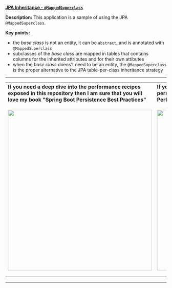 **[JPA Inheritance - `@MappedSuperclass`](https://github.com/AnghelLeonard/Hibernate-SpringBoot/tree/master/HibernateSpringBootMappedSuperclass)**

**Description:** This application is a sample of using the JPA `@MappedSuperclass`.

**Key points:**
- the *base class* is not an entity, it can be `abstract`, and is annotated with `@MappedSuperclass`
- subclasses of the *base class* are mapped in tables that contains columns for the inherited attributes and for their own attibutes
- when the *base class* doens't need to be an entity, the `@MappedSuperclass` is the proper alternative to the JPA table-per-class inheritance strategy

-----------------------------------------------------------------------------------------------------------------------    
<table>
     <tr><td><b>If you need a deep dive into the performance recipes exposed in this repository then I am sure that you will love my book "Spring Boot Persistence Best Practices"</b></td><td><b>If you need a hand of tips and illustrations of 100+ Java persistence performance issues then "Java Persistence Performance Illustrated Guide" is for you.</b></td></tr>
     <tr><td>
<a href="https://www.apress.com/us/book/9781484256251"><p align="left"><img src="https://github.com/AnghelLeonard/Hibernate-SpringBoot/blob/master/Spring%20Boot%20Persistence%20Best%20Practices.jpg" height="500" width="450"/></p></a>
</td><td>
<a href="https://leanpub.com/java-persistence-performance-illustrated-guide"><p align="right"><img src="https://github.com/AnghelLeonard/Hibernate-SpringBoot/blob/master/Java%20Persistence%20Performance%20Illustrated%20Guide.jpg" height="500" width="450"/></p></a>
</td></tr></table>

-----------------------------------------------------------------------------------------------------------------------    


